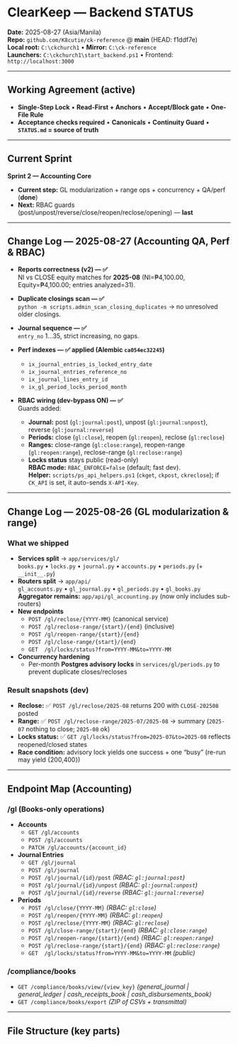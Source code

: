 # ClearKeep — Backend STATUS

**Date:** 2025-08-27 (Asia/Manila)  
**Repo:** `github.com/K8cutie/ck-reference` @ **main** (HEAD: f1ddf7e)  
**Local root:** `C:\ckchurch1`  •  **Mirror:** `C:\ck-reference`  
**Launchers:** `C:\ckchurch1\start_backend.ps1`  •  Frontend: `http://localhost:3000`

---

## Working Agreement (active)
- **Single-Step Lock** • **Read-First + Anchors** • **Accept/Block gate** • **One-File Rule**  
- **Acceptance checks required** • **Canonicals** • **Continuity Guard** • **`STATUS.md` = source of truth**

---

## Current Sprint
**Sprint 2 — Accounting Core**

- **Current step:** GL modularization + range ops + concurrency + QA/perf (**done**)  
- **Next:** RBAC guards (post/unpost/reverse/close/reopen/reclose/opening) — **last**

---

## Change Log — 2025-08-27 (Accounting QA, Perf & RBAC)

- **Reports correctness (v2) — ✅**  
  NI vs CLOSE equity matches for **2025-08** (NI=₱4,100.00, Equity=₱4,100.00; entries analyzed=31).

- **Duplicate closings scan — ✅**  
  `python -m scripts.admin_scan_closing_duplicates` → no unresolved older closings.

- **Journal sequence — ✅**  
  `entry_no` 1…35, strict increasing, no gaps.

- **Perf indexes — ✅ applied (Alembic `ca054ec32245`)**  
  - `ix_journal_entries_is_locked_entry_date`  
  - `ix_journal_entries_reference_no`  
  - `ix_journal_lines_entry_id`  
  - `ix_gl_period_locks_period_month`

- **RBAC wiring (dev-bypass ON) — ✅**  
  Guards added:
  - **Journal:** post (`gl:journal:post`), unpost (`gl:journal:unpost`), reverse (`gl:journal:reverse`)
  - **Periods:** close (`gl:close`), reopen (`gl:reopen`), reclose (`gl:reclose`)
  - **Ranges:** close-range (`gl:close:range`), reopen-range (`gl:reopen:range`), reclose-range (`gl:reclose:range`)
  - **Locks status** stays public (read-only)  
  **RBAC mode:** `RBAC_ENFORCE=false` (default; fast dev).  
  **Helper:** `scripts/ps_api_helpers.ps1` (`ckget`, `ckpost`, `ckreclose`); if `CK_API` is set, it auto-sends `X-API-Key`.

---

## Change Log — 2025-08-26 (GL modularization & range)

### What we shipped
- **Services split** → `app/services/gl/`  
  `books.py` • `locks.py` • `journal.py` • `accounts.py` • `periods.py` (+ `__init__.py`)
- **Routers split** → `app/api/`  
  `gl_accounts.py` • `gl_journal.py` • `gl_periods.py` • `gl_books.py`  
  **Aggregator remains:** `app/api/gl_accounting.py` (now only includes sub-routers)
- **New endpoints**
  - `POST /gl/reclose/{YYYY-MM}` (canonical service)
  - `POST /gl/reclose-range/{start}/{end}` (inclusive)
  - `POST /gl/reopen-range/{start}/{end}`
  - `POST /gl/close-range/{start}/{end}`
  - `GET  /gl/locks/status?from=YYYY-MM&to=YYYY-MM`
- **Concurrency hardening**
  - Per-month **Postgres advisory locks** in `services/gl/periods.py` to prevent duplicate closes/recloses

### Result snapshots (dev)
- **Reclose:** ✅ `POST /gl/reclose/2025-08` returns 200 with `CLOSE-202508` posted
- **Range:** ✅ `POST /gl/reclose-range/2025-07/2025-08` → summary (`2025-07` nothing to close; `2025-08` ok)
- **Locks status:** ✅ `GET /gl/locks/status?from=2025-07&to=2025-08` reflects reopened/closed states
- **Race condition:** advisory lock yields one success + one “busy” (re-run may yield {200,400})

---

## Endpoint Map (Accounting)

### /gl (Books-only operations)
- **Accounts**
  - `GET /gl/accounts`
  - `POST /gl/accounts`
  - `PATCH /gl/accounts/{account_id}`
- **Journal Entries**
  - `GET /gl/journal`
  - `POST /gl/journal`
  - `POST /gl/journal/{id}/post` *(RBAC: `gl:journal:post`)*
  - `POST /gl/journal/{id}/unpost` *(RBAC: `gl:journal:unpost`)*
  - `POST /gl/journal/{id}/reverse` *(RBAC: `gl:journal:reverse`)*
- **Periods**
  - `POST /gl/close/{YYYY-MM}` *(RBAC: `gl:close`)*
  - `POST /gl/reopen/{YYYY-MM}` *(RBAC: `gl:reopen`)*
  - `POST /gl/reclose/{YYYY-MM}` *(RBAC: `gl:reclose`)*
  - `POST /gl/close-range/{start}/{end}` *(RBAC: `gl:close:range`)*
  - `POST /gl/reopen-range/{start}/{end}` *(RBAC: `gl:reopen:range`)*
  - `POST /gl/reclose-range/{start}/{end}` *(RBAC: `gl:reclose:range`)*
  - `GET  /gl/locks/status?from=YYYY-MM&to=YYYY-MM` *(public)*

### /compliance/books
- `GET /compliance/books/view/{view_key}` *(general_journal | general_ledger | cash_receipts_book | cash_disbursements_book)*
- `GET /compliance/books/export` *(ZIP of CSVs + transmittal)*

---

## File Structure (key parts)

